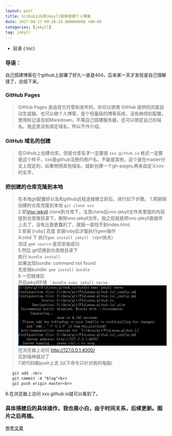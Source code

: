 ```yaml
---
layout: post
title: GitHub上利用Jekyll框架搭建个人博客
date: 2017-08-17 09:28:24.000000000 +09:00
categories: [jekyll]
tag: jekyll
---
```

* 目录
{:toc}
### 导语：<br>
 自己搭建博客在个github上部署了好久一直是404，后来某一天才发现是自己理解错了，总结下来。
### GitHub Pages
>GitHub Pages 是由官方托管和发布的，你可以使用 GitHub 提供的页面自动生成器。也可以做个人博客，是个轻量级的博客系统，没有麻烦的配置。使用标记语言如Markdown，不需自己搭建服务器，还可以绑定自己的域名。我这里没有绑定域名，所以不作介绍。
### GitHub 域名的创建
> 在Github上创建仓库，但是仓库名字一定要是 `xxx.github.io`  格式一定要是这个样子，xxx是github注册的用户名，不能是其他，这个是在master分支上规定的，如果想用其他域名，就新创建一个gh-pages,再来自定义xxx的名字。
### 把创建的仓库克隆到本地
>在本地git配置好以及和github远程连接建立好后，进行如下步骤。
1.把刚刚创建的仓库克隆到本地 `git clone xxx` <br>
2.把[Vno-jekyll](https://github.com/onevcat/vno-jekyll) clone到仓库下，注意clone后vno-jekyll文件夹里面的内容提到仓库根目录下，删除vno-jekyll文件。我之前就是把vno-jekyll直接传上去了，没有比我更蠢的了，就报一直找不到index.html.<br>
3.安装 [ruby] 百度  安装ruby后才能执行gem操作<br>
4.cmd 下 执行`gem install jekyll` （vpn快点）<br>
  测试 `gem source`  是否安装成功<br>
5.然后  git切换到仓库根目录下<br>
  执行 `bundle install`<br>
  如果出现bundle: command not found<br> 
  先安装bundle: `gem install bundle`<br>
6.一切就绪后<br>
   开启jekyll环境 ：`bundle exec jekyll serve`<br> 
   ![](/images/run.jpg)
   在浏览器上访问 http://127.0.0.1:4000/<br>
见到喵神就对了<br>
7.把代码都push上去  (以下命令只针对我的电脑)<br>
```
   git add .<br>
   git cmmmit -m "blog"<br>
   git push origin master<br>
```
8.在浏览器上访问 xxx.github.io就可以看到了。<br>

### 具体搭建后的具体操作，我也是小白，由于时间关系，后续更新。图片之后再插。<br>
[参考文章](http://www.jianshu.com/p/88c9e72978b4)


